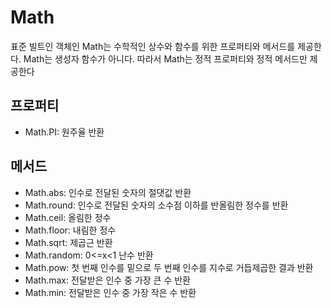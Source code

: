 # Math

표준 빌트인 객체인 Math는 수학적인 상수와 함수를 위한 프로퍼티와 메서드를 제공한다. Math는 생성자 함수가 아니다. 따라서 Math는 정적 프로퍼티와 정적 메서드만 제공한다

## 프로퍼티

- Math.PI: 원주율 반환

## 메서드

- Math.abs: 인수로 전달된 숫자의 절댓값 반환
- Math.round: 인수로 전달된 숫자의 소수점 이하를 반올림한 정수를 반환
- Math.ceil: 올림한 정수
- Math.floor: 내림한 정수
- Math.sqrt: 제곱근 반환
- Math.random: 0<=x<1 난수 반환
- Math.pow: 첫 번째 인수를 밑으로 두 번째 인수를 지수로 거듭제곱한 결과 반환
- Math.max: 전달받은 인수 중 가장 큰 수 반환
- Math.min: 전달받은 인수 중 가장 작은 수 반환

